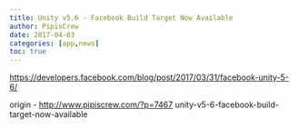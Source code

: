 ```yaml
---
title: Unity v5.6 - Facebook Build Target Now Available
author: PipisCrew
date: 2017-04-03
categories: [app,news]
toc: true
---
```


https://developers.facebook.com/blog/post/2017/03/31/facebook-unity-5-6/

origin - http://www.pipiscrew.com/?p=7467 unity-v5-6-facebook-build-target-now-available